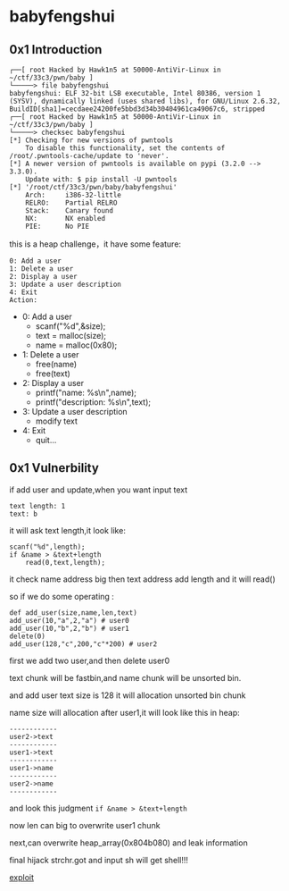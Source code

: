 # babyfengshui

## 0x1 Introduction

```
┌──[ root Hacked by Hawk1n5 at 50000-AntiVir-Linux in ~/ctf/33c3/pwn/baby ]
└─────> file babyfengshui 
babyfengshui: ELF 32-bit LSB executable, Intel 80386, version 1 (SYSV), dynamically linked (uses shared libs), for GNU/Linux 2.6.32, BuildID[sha1]=cecdaee24200fe5bbd3d34b30404961ca49067c6, stripped
┌──[ root Hacked by Hawk1n5 at 50000-AntiVir-Linux in ~/ctf/33c3/pwn/baby ]
└─────> checksec babyfengshui 
[*] Checking for new versions of pwntools
    To disable this functionality, set the contents of /root/.pwntools-cache/update to 'never'.
[*] A newer version of pwntools is available on pypi (3.2.0 --> 3.3.0).
    Update with: $ pip install -U pwntools
[*] '/root/ctf/33c3/pwn/baby/babyfengshui'
    Arch:     i386-32-little
    RELRO:    Partial RELRO
    Stack:    Canary found
    NX:       NX enabled
    PIE:      No PIE
```

this is a heap challenge，it have some feature:
```
0: Add a user
1: Delete a user
2: Display a user
3: Update a user description
4: Exit
Action: 
```
* 0: Add a user
    * scanf("%d",&size);
    * text = malloc(size);
    * name = malloc(0x80);
* 1: Delete a user
    * free(name)
    * free(text)
* 2: Display a user
    * printf("name: %s\n",name);
    * printf("description: %s\n",text);
* 3: Update a user description
    * modify text
* 4: Exit
    * quit...

## 0x1 Vulnerbility

if add user and update,when you want input text

```
text length: 1
text: b
```

it will ask text length,it look like:

```
scanf("%d",length);
if &name > &text+length
    read(0,text,length);
```

it check name address big then text address add length and it will read()

so if we do some operating :

```
def add_user(size,name,len,text)
add_user(10,"a",2,"a") # user0
add_user(10,"b",2,"b") # user1
delete(0)
add_user(128,"c",200,"c"*200) # user2
```

first we add two user,and then delete user0

text chunk will be fastbin,and name chunk will be unsorted bin.

and add user text size is 128 it will allocation unsorted bin chunk

name size will allocation after user1,it will look like this in heap:

```
------------
user2->text
------------
user1->text
------------
user1->name
------------
user2->name
------------
```

and look this judgment `if &name > &text+length`

now len can big to overwrite user1 chunk

next,can overwrite heap_array(0x804b080) and leak information

final hijack strchr.got and input sh will get shell!!!

[exploit](exp.rb)
